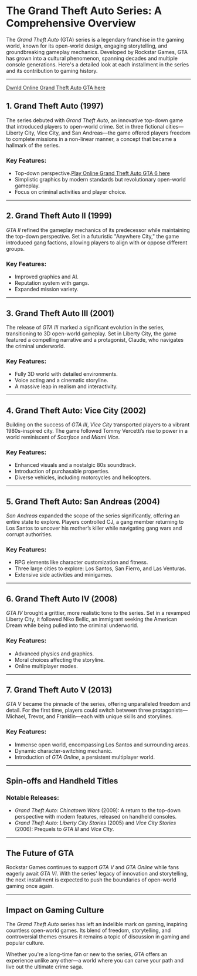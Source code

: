 # The Grand Theft Auto Series: A Comprehensive Overview

The *Grand Theft Auto* (GTA) series is a legendary franchise in the gaming world, known for its open-world design, engaging storytelling, and groundbreaking gameplay mechanics. Developed by Rockstar Games, GTA has grown into a cultural phenomenon, spanning decades and multiple console generations. Here's a detailed look at each installment in the series and its contribution to gaming history.

---
[Dwnld Online Grand Theft Auto GTA here](https://gamepodcasts.com)
## **1. Grand Theft Auto (1997)**
The series debuted with *Grand Theft Auto*, an innovative top-down game that introduced players to open-world crime. Set in three fictional cities—Liberty City, Vice City, and San Andreas—the game offered players freedom to complete missions in a non-linear manner, a concept that became a hallmark of the series.

### Key Features:
- Top-down perspective.[Play Online Grand Theft Auto GTA 6 here](https://gamepodcasts.com)
- Simplistic graphics by modern standards but revolutionary open-world gameplay.
- Focus on criminal activities and player choice.

---

## **2. Grand Theft Auto II (1999)**
*GTA II* refined the gameplay mechanics of its predecessor while maintaining the top-down perspective. Set in a futuristic "Anywhere City," the game introduced gang factions, allowing players to align with or oppose different groups.

### Key Features:
- Improved graphics and AI.
- Reputation system with gangs.
- Expanded mission variety.

---

## **3. Grand Theft Auto III (2001)**
The release of *GTA III* marked a significant evolution in the series, transitioning to 3D open-world gameplay. Set in Liberty City, the game featured a compelling narrative and a protagonist, Claude, who navigates the criminal underworld.

### Key Features:
- Fully 3D world with detailed environments.
- Voice acting and a cinematic storyline.
- A massive leap in realism and interactivity.

---

## **4. Grand Theft Auto: Vice City (2002)**
Building on the success of *GTA III*, *Vice City* transported players to a vibrant 1980s-inspired city. The game followed Tommy Vercetti’s rise to power in a world reminiscent of *Scarface* and *Miami Vice*.

### Key Features:
- Enhanced visuals and a nostalgic 80s soundtrack.
- Introduction of purchasable properties.
- Diverse vehicles, including motorcycles and helicopters.

---

## **5. Grand Theft Auto: San Andreas (2004)**
*San Andreas* expanded the scope of the series significantly, offering an entire state to explore. Players controlled CJ, a gang member returning to Los Santos to uncover his mother’s killer while navigating gang wars and corrupt authorities.

### Key Features:
- RPG elements like character customization and fitness.
- Three large cities to explore: Los Santos, San Fierro, and Las Venturas.
- Extensive side activities and minigames.

---

## **6. Grand Theft Auto IV (2008)**
*GTA IV* brought a grittier, more realistic tone to the series. Set in a revamped Liberty City, it followed Niko Bellic, an immigrant seeking the American Dream while being pulled into the criminal underworld.

### Key Features:
- Advanced physics and graphics.
- Moral choices affecting the storyline.
- Online multiplayer modes.

---

## **7. Grand Theft Auto V (2013)**
*GTA V* became the pinnacle of the series, offering unparalleled freedom and detail. For the first time, players could switch between three protagonists—Michael, Trevor, and Franklin—each with unique skills and storylines.

### Key Features:
- Immense open world, encompassing Los Santos and surrounding areas.
- Dynamic character-switching mechanic.
- Introduction of *GTA Online*, a persistent multiplayer world.

---

## **Spin-offs and Handheld Titles**
### Notable Releases:
- *Grand Theft Auto: Chinatown Wars* (2009): A return to the top-down perspective with modern features, released on handheld consoles.
- *Grand Theft Auto: Liberty City Stories* (2005) and *Vice City Stories* (2006): Prequels to *GTA III* and *Vice City*.

---

## **The Future of GTA**
Rockstar Games continues to support *GTA V* and *GTA Online* while fans eagerly await *GTA VI*. With the series' legacy of innovation and storytelling, the next installment is expected to push the boundaries of open-world gaming once again.

---

## **Impact on Gaming Culture**
The *Grand Theft Auto* series has left an indelible mark on gaming, inspiring countless open-world games. Its blend of freedom, storytelling, and controversial themes ensures it remains a topic of discussion in gaming and popular culture.

Whether you're a long-time fan or new to the series, *GTA* offers an experience unlike any other—a world where you can carve your path and live out the ultimate crime saga.

